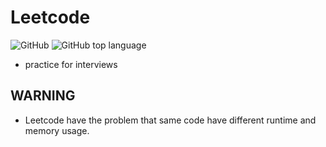# Leetcode 
![GitHub](https://img.shields.io/github/license/WenHsuanYu/Leetcode)
![GitHub top language](https://img.shields.io/github/languages/top/WenHsuanYu/Leetcode)
- practice for interviews
## WARNING
- Leetcode have the problem that same code have different runtime and memory usage.


